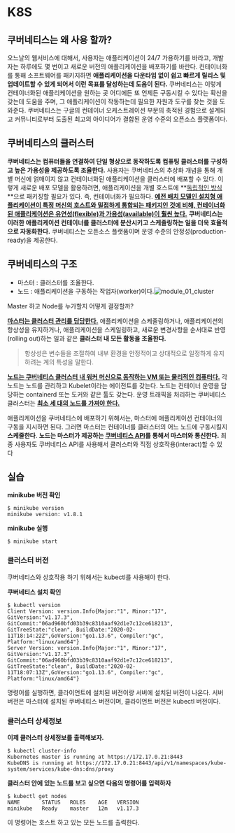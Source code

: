 # K8S



## 쿠버네티스는 왜 사용 할까?

오느날의 웹서비스에 대해서, 사용자는 애플리케이션이 24/7 가용하기를 바라고, 개발자는 하루에도 몇 번이고 새로운 버전의 애플리케이션을 배포하기를 바란다. 컨테이너화를 통해 소프트웨어를 패키지하면 **애플리케이션을 다운타임 없이 쉽고 빠르게 릴리스 및 업데이트할 수 있게 되어서 이런 목표를 달성하는데 도움이 된다.** 쿠버네티스는 이렇게 컨테이너화된 애플리케이션을 원하는 곳 어디에든 또 언제든 구동시킬 수 있다는 확신을 갖는데 도움을 주며, 그 애플리케이션이 작동하는데 필요한 자원과 도구를 찾는 것을 도와준다. 쿠버네티스는 구글의 컨테이너 오케스트레이션 부문의 축적된 경험으로 설계되고 커뮤니티로부터 도출된 최고의 아이디어가 결합된 운영 수준의 오픈소스 플랫폼이다.



## 쿠버네티스의 클러스터

**쿠버네티스는 컴퓨터들을 연결하여 단일 형상으로 동작하도록 컴퓨팅 클러스터를 구성하고 높은 가용성을 제공하도록 조율한다.** 사용자는 쿠버네티스의 추상화 개념을 통해 개별 머신에 얽매이지 않고 컨테이너화된 애플리케이션을 클러스터에 배포할 수 있다. 이렇게 새로운 배포 모델을 활용하려면, 애플리케이션을 개별 호스트에 **<u>독립적인 방식</u>**으로 패키징할 필요가 있다. 즉, 컨테이너화가 필요하다. **<u>예전 배치 모델인 설치형 애플리케이션이 특정 머신의 호스트와 밀접하게 통합되는 패키지인 것에 비해, 컨테이너화된 애플리케이션은 유연성(flexible)과 가용성(available)이 훨씬 높다.</u>** **쿠버네티스는 이러한 애플리케이션 컨테이너를 클러스터에 분산시키고 스케줄링하는 일을 더욱 효율적으로 자동화한다.** 쿠버네티스는 오픈소스 플랫폼이며 운영 수준의 안정성(production-ready)을 제공한다.



## 쿠버네티스의 구조

- 마스터 : 클러스터를 조율한다.
- 노드 : 애플리케이션을 구동하는 작업자(worker)이다.![module_01_cluster](https://d33wubrfki0l68.cloudfront.net/99d9808dcbf2880a996ed50d308a186b5900cec9/40b94/docs/tutorials/kubernetes-basics/public/images/module_01_cluster.svg)

Master 하고 Node를 누가할지 어떻게 결정할까?

**<u>마스터는 클러스터 관리를 담당한다.</u>** 애플리케이션을 스케줄링하거나, 애플리케이션의 항상성을 유지하거나, 애플리케이션을 스케일링하고, 새로운 변경사항을 순서대로 반영(rolling out)하는 일과 같은 **클러스터 내 모든 활동을 조율한다.**

> 항상성은 변수들을 조절하여 내부 환경을 안정적이고 상대적으로 일정하게 유지하려는 계의 특성을 말한다.
>

<u>**노드는 쿠버네티스 클러스터 내 워커 머신으로 동작하는 VM 또는 물리적인 컴퓨터다.**</u> 각 노드는 노드를 관리하고 Kubelet이라는 에이전트를 갖는다. 노드는 컨테이너 운영을 담당하는 containerd 또는 도커와 같은 툴도 갖는다. 운영 트래픽을 처리하는 쿠버네티스 클러스터는 **<u>최소 세 대의 노드를 가져야 한다.</u>**

애플리케이션을 쿠버네티스에 배포하기 위해서는, 마스터에 애플리케이션 컨테이너의 구동을 지시하면 된다. 그러면 마스터는 컨테이너를 클러스터의 어느 노드에 구동시킬지 **스케줄한다**. **노드는 마스터가 제공하는 [쿠버네티스 API](https://kubernetes.io/ko/docs/concepts/overview/kubernetes-api/)를 통해서 마스터와 통신한다.** 최종 사용자도 쿠버네티스 API를 사용해서 클러스터와 직접 상호작용(interact)할 수 있다



## 실습

**minikube 버전 확인**

```
$ minikube version 
minikube version: v1.8.1
```



**minikube 실행**

```
$ minikube start
```



### 클러스터 버전

쿠버네티스와 상호작용 하기 위해서는 kubectl를 사용해야 한다. 

**쿠버네티스 설치 확인**

```
$ kubectl version
Client Version: version.Info{Major:"1", Minor:"17", GitVersion:"v1.17.3", GitCommit:"06ad960bfd03b39c8310aaf92d1e7c12ce618213", GitTreeState:"clean", BuildDate:"2020-02-11T18:14:22Z",GoVersion:"go1.13.6", Compiler:"gc", Platform:"linux/amd64"}
Server Version: version.Info{Major:"1", Minor:"17", GitVersion:"v1.17.3", GitCommit:"06ad960bfd03b39c8310aaf92d1e7c12ce618213", GitTreeState:"clean", BuildDate:"2020-02-11T18:07:13Z",GoVersion:"go1.13.6", Compiler:"gc", Platform:"linux/amd64"}
```

명령어를 실행하면, 클라이언트에 설치된 버전이랑 서버에 설치된 버전이 나온다.  서버 버전은 마스터에 설치된 쿠버네티스 버전이며, 클라이언트 버전은 kubectl 버전이다.

### 클러스터 상세정보

**이제 클러스터 상세정보를 출력해보자.**

```
$ kubectl cluster-info
Kubernetes master is running at https://172.17.0.21:8443
KubeDNS is running at https://172.17.0.21:8443/api/v1/namespaces/kube-system/services/kube-dns:dns/proxy
```

**클러스터 안에 있는 노드를 보고 싶으면 다음의 명령어를 입력하자**

```
$ kubectl get nodes
NAME       STATUS   ROLES    AGE   VERSION
minikube   Ready    master   12m   v1.17.3
```

이 명령어는 호스트 하고 있는 모든 노드를 출력한다. 